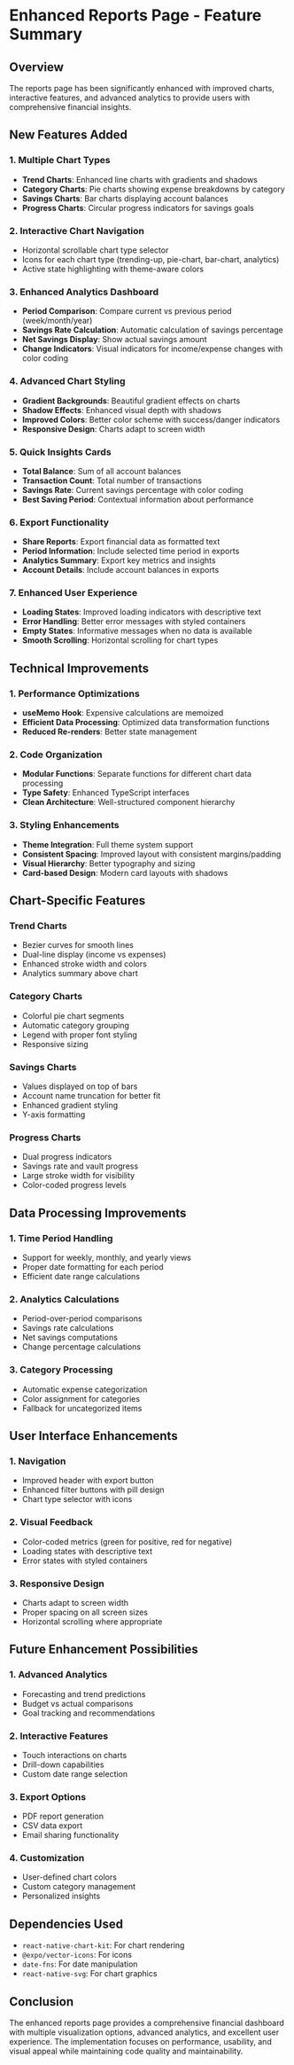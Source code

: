 # Enhanced Reports Page - Feature Summary

## Overview
The reports page has been significantly enhanced with improved charts, interactive features, and advanced analytics to provide users with comprehensive financial insights.

## New Features Added

### 1. **Multiple Chart Types**
- **Trend Charts**: Enhanced line charts with gradients and shadows
- **Category Charts**: Pie charts showing expense breakdowns by category
- **Savings Charts**: Bar charts displaying account balances
- **Progress Charts**: Circular progress indicators for savings goals

### 2. **Interactive Chart Navigation**
- Horizontal scrollable chart type selector
- Icons for each chart type (trending-up, pie-chart, bar-chart, analytics)
- Active state highlighting with theme-aware colors

### 3. **Enhanced Analytics Dashboard**
- **Period Comparison**: Compare current vs previous period (week/month/year)
- **Savings Rate Calculation**: Automatic calculation of savings percentage
- **Net Savings Display**: Show actual savings amount
- **Change Indicators**: Visual indicators for income/expense changes with color coding

### 4. **Advanced Chart Styling**
- **Gradient Backgrounds**: Beautiful gradient effects on charts
- **Shadow Effects**: Enhanced visual depth with shadows
- **Improved Colors**: Better color scheme with success/danger indicators
- **Responsive Design**: Charts adapt to screen width

### 5. **Quick Insights Cards**
- **Total Balance**: Sum of all account balances
- **Transaction Count**: Total number of transactions
- **Savings Rate**: Current savings percentage with color coding
- **Best Saving Period**: Contextual information about performance

### 6. **Export Functionality**
- **Share Reports**: Export financial data as formatted text
- **Period Information**: Include selected time period in exports
- **Analytics Summary**: Export key metrics and insights
- **Account Details**: Include account balances in exports

### 7. **Enhanced User Experience**
- **Loading States**: Improved loading indicators with descriptive text
- **Error Handling**: Better error messages with styled containers
- **Empty States**: Informative messages when no data is available
- **Smooth Scrolling**: Horizontal scrolling for chart types

## Technical Improvements

### 1. **Performance Optimizations**
- **useMemo Hook**: Expensive calculations are memoized
- **Efficient Data Processing**: Optimized data transformation functions
- **Reduced Re-renders**: Better state management

### 2. **Code Organization**
- **Modular Functions**: Separate functions for different chart data processing
- **Type Safety**: Enhanced TypeScript interfaces
- **Clean Architecture**: Well-structured component hierarchy

### 3. **Styling Enhancements**
- **Theme Integration**: Full theme system support
- **Consistent Spacing**: Improved layout with consistent margins/padding
- **Visual Hierarchy**: Better typography and sizing
- **Card-based Design**: Modern card layouts with shadows

## Chart-Specific Features

### Trend Charts
- Bezier curves for smooth lines
- Dual-line display (income vs expenses)
- Enhanced stroke width and colors
- Analytics summary above chart

### Category Charts
- Colorful pie chart segments
- Automatic category grouping
- Legend with proper font styling
- Responsive sizing

### Savings Charts
- Values displayed on top of bars
- Account name truncation for better fit
- Enhanced gradient styling
- Y-axis formatting

### Progress Charts
- Dual progress indicators
- Savings rate and vault progress
- Large stroke width for visibility
- Color-coded progress levels

## Data Processing Improvements

### 1. **Time Period Handling**
- Support for weekly, monthly, and yearly views
- Proper date formatting for each period
- Efficient date range calculations

### 2. **Analytics Calculations**
- Period-over-period comparisons
- Savings rate calculations
- Net savings computations
- Change percentage calculations

### 3. **Category Processing**
- Automatic expense categorization
- Color assignment for categories
- Fallback for uncategorized items

## User Interface Enhancements

### 1. **Navigation**
- Improved header with export button
- Enhanced filter buttons with pill design
- Chart type selector with icons

### 2. **Visual Feedback**
- Color-coded metrics (green for positive, red for negative)
- Loading states with descriptive text
- Error states with styled containers

### 3. **Responsive Design**
- Charts adapt to screen width
- Proper spacing on all screen sizes
- Horizontal scrolling where appropriate

## Future Enhancement Possibilities

### 1. **Advanced Analytics**
- Forecasting and trend predictions
- Budget vs actual comparisons
- Goal tracking and recommendations

### 2. **Interactive Features**
- Touch interactions on charts
- Drill-down capabilities
- Custom date range selection

### 3. **Export Options**
- PDF report generation
- CSV data export
- Email sharing functionality

### 4. **Customization**
- User-defined chart colors
- Custom category management
- Personalized insights

## Dependencies Used
- `react-native-chart-kit`: For chart rendering
- `@expo/vector-icons`: For icons
- `date-fns`: For date manipulation
- `react-native-svg`: For chart graphics

## Conclusion
The enhanced reports page provides a comprehensive financial dashboard with multiple visualization options, advanced analytics, and excellent user experience. The implementation focuses on performance, usability, and visual appeal while maintaining code quality and maintainability.